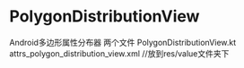 # PolygonDistributionView
Android多边形属性分布器
两个文件
PolygonDistributionView.kt
attrs_polygon_distribution_view.xml  //放到res/value文件夹下
